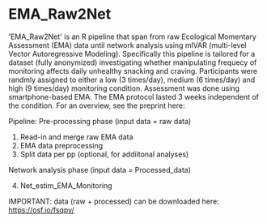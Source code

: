 # EMA_Raw2Net
'EMA_Raw2Net' is an R pipeline that span from raw Ecological Momentary Assessment (EMA) data until network analysis using mlVAR (multi-level Vector Autoregressive Modeling).
Specifically this pipeline is tailored for a dataset (fully anonymized) investigating whether manipulating frequecy of monitoring affects daily unhealthy snacking and craving. 
Participants were randmly assigned to either a low (3 times/day), medium (6 times/day) and high (9 times/day) monitoring condition. Assessment was done using smartphone-based EMA.
The EMA protocol lasted 3 weeks independent of the condition. For an overview, see the preprint here: 

Pipeline:
Pre-processing phase (input data = raw data)
1. Read-in and merge raw EMA data
2. EMA data preprocessing 
3. Split data per pp (optional, for addiitonal analyses)

Network analysis phase (input data = Processed_data)

4. Net_estim_EMA_Monitoring

IMPORTANT: data (raw + processed) can be downloaded here: https://osf.io/fsqpv/ 
